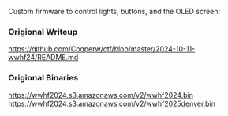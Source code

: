 
Custom firmware to control lights, buttons, and the OLED screen!

### Origional Writeup
https://github.com/Cooperw/ctf/blob/master/2024-10-11-wwhf24/README.md

### Origional Binaries
https://wwhf2024.s3.amazonaws.com/v2/wwhf2024.bin
https://wwhf2024.s3.amazonaws.com/v2/wwhf2025denver.bin
